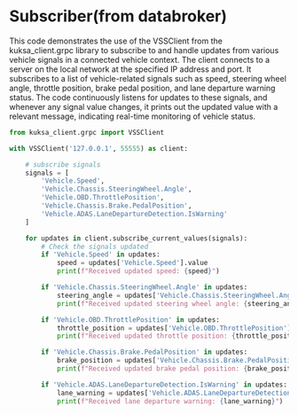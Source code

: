 # Subscriber(from databroker)

This code demonstrates the use of the VSSClient from the kuksa_client.grpc library to subscribe to and handle updates from various vehicle signals in a connected vehicle context. The client connects to a server on the local network at the specified IP address and port. It subscribes to a list of vehicle-related signals such as speed, steering wheel angle, throttle position, brake pedal position, and lane departure warning status. The code continuously listens for updates to these signals, and whenever any signal value changes, it prints out the updated value with a relevant message, indicating real-time monitoring of vehicle status.

```python
from kuksa_client.grpc import VSSClient

with VSSClient('127.0.0.1', 55555) as client:

    # subscribe signals
    signals = [
        'Vehicle.Speed',
        'Vehicle.Chassis.SteeringWheel.Angle',
        'Vehicle.OBD.ThrottlePosition',
        'Vehicle.Chassis.Brake.PedalPosition',
        'Vehicle.ADAS.LaneDepartureDetection.IsWarning'
    ]

    for updates in client.subscribe_current_values(signals):
        # Check the signals updated
        if 'Vehicle.Speed' in updates:
            speed = updates['Vehicle.Speed'].value
            print(f"Received updated speed: {speed}")

        if 'Vehicle.Chassis.SteeringWheel.Angle' in updates:
            steering_angle = updates['Vehicle.Chassis.SteeringWheel.Angle'].value
            print(f"Received updated steering wheel angle: {steering_angle}")

        if 'Vehicle.OBD.ThrottlePosition' in updates:
            throttle_position = updates['Vehicle.OBD.ThrottlePosition'].value
            print(f"Received updated throttle position: {throttle_position}")

        if 'Vehicle.Chassis.Brake.PedalPosition' in updates:
            brake_position = updates['Vehicle.Chassis.Brake.PedalPosition'].value
            print(f"Received updated brake pedal position: {brake_position}")

        if 'Vehicle.ADAS.LaneDepartureDetection.IsWarning' in updates:
            lane_warning = updates['Vehicle.ADAS.LaneDepartureDetection.IsWarning'].value
            print(f"Received lane departure warning: {lane_warning}")
```
